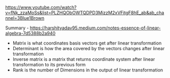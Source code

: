 https://www.youtube.com/watch?v=fNk_zzaMoSs&list=PLZHQObOWTQDPD3MizzM2xVFitgF8hE_ab&ab_channel=3Blue1Brown


Summary - https://harshityadav95.medium.com/notes-essence-of-linear-algebra-7d5388b2a940


- Matrix is what coordinates basis vectors get after linear transformation
- Determinant is how the area covered by the vectors changes after linear transformation
- Inverse matrix is a matrix that returns coordinate system after linear transformation to its previous form
- Rank is the number of Dimensions in the output of linear transformation